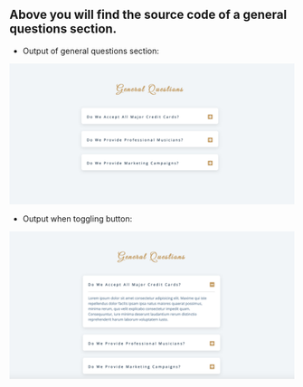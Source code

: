 ## Above you will find the source code of a general questions section.

- Output of general questions section:

![output](./output3.png)

- Output when toggling button:

![output](./output4.png)
